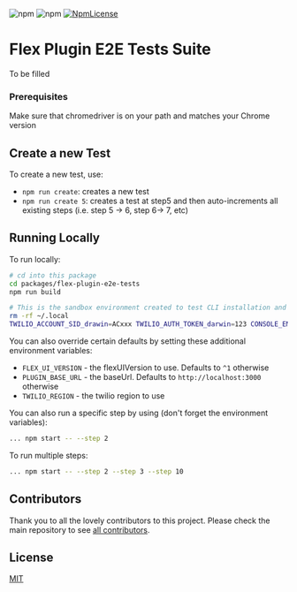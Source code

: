 ![npm](https://img.shields.io/npm/v/flex-plugin-e2e-tests.svg?style=square)
![npm](https://img.shields.io/npm/dt/flex-plugin-e2e-tests.svg?style=square)
[![NpmLicense](https://img.shields.io/npm/l/flex-plugin-e2e-tests.svg?style=square)](../../LICENSE)

# Flex Plugin E2E Tests Suite

To be filled

### Prerequisites

Make sure that chromedriver is on your path and matches your Chrome version

## Create a new Test

To create a new test, use:

- `npm run create`: creates a new test
- `npm run create 5`: creates a test at step5 and then auto-increments all existing steps (i.e. step 5 -> 6, step 6-> 7, etc)

## Running Locally

To run locally:

```bash
# cd into this package
cd packages/flex-plugin-e2e-tests
npm run build

# This is the sandbox environment created to test CLI installation and to create plugin. Remove before re-running a test
rm -rf ~/.local
TWILIO_ACCOUNT_SID_drawin=ACxxx TWILIO_AUTH_TOKEN_darwin=123 CONSOLE_EMAIL="username@twilio.com" CONSOLE_PASSWORD="abc123" PACKAGE_VERSION="4.7.5-beta.0" NODE_VERSION=local_node_version npm start
```

You can also override certain defaults by setting these additional environment variables:

- `FLEX_UI_VERSION` - the flexUIVersion to use. Defaults to `^1` otherwise
- `PLUGIN_BASE_URL` - the baseUrl. Defaults to `http://localhost:3000` otherwise
- `TWILIO_REGION` - the twilio region to use

You can also run a specific step by using (don't forget the environment variables):

```bash
... npm start -- --step 2
```

To run multiple steps:

```bash
... npm start -- --step 2 --step 3 --step 10
```

## Contributors

Thank you to all the lovely contributors to this project. Please check the main repository to see [all contributors](https://github.com/twilio/flex-plugin-builder#contributors).

## License

[MIT](../../LICENSE)
